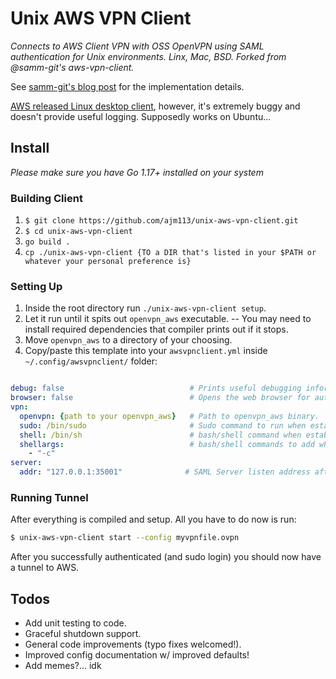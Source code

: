 # Unix AWS VPN Client

*Connects to AWS Client VPN with OSS OpenVPN using SAML authentication for Unix environments. Linx, Mac, BSD. Forked from @samm-git's aws-vpn-client.*

See [samm-git's blog post](https://smallhacks.wordpress.com/2020/07/08/aws-client-vpn-internals/) for the implementation details.

[AWS released Linux desktop client](https://aws.amazon.com/about-aws/whats-new/2021/06/aws-client-vpn-launches-desktop-client-for-linux/), however, it's extremely buggy and
doesn't provide useful logging. Supposedly works on Ubuntu...

## Install

*Please make sure you have Go 1.17+ installed on your system*

### Building Client

1. `$ git clone https://github.com/ajm113/unix-aws-vpn-client.git`
2. `$ cd unix-aws-vpn-client`
3. `go build .`
4. `cp ./unix-aws-vpn-client {TO a DIR that's listed in your $PATH or whatever your personal preference is}`

### Setting Up

1. Inside the root directory run `./unix-aws-vpn-client setup`.
2. Let it run until it spits out `openvpn_aws` executable. -- You may need to install required dependencies that compiler prints out if it stops.
3. Move `openvpn_aws` to a directory of your choosing.
4. Copy/paste this template into your `awsvpnclient.yml` inside `~/.config/awsvpnclient/` folder:

```yml

debug: false                            # Prints useful debugging information
browser: false                          # Opens the web browser for auth step. Works a little wonky on some distros.
vpn:
  openvpn: {path to your openvpn_aws}   # Path to openvpn_aws binary.                        
  sudo: /bin/sudo                       # Sudo command to run when establishing a tunnel to AWS.    (default is fine for most distros)
  shell: /bin/sh                        # bash/shell command when establishing a tunnel to AWS.     (default is fine for most distros)
  shellargs:                            # bash/shell commands to add when executing shell commands. (default is fine for sh)
    - "-c"
server:
  addr: "127.0.0.1:35001"              # SAML Server listen address after auth redirect. (default is fine for most setups)

```

### Running Tunnel

After everything is compiled and setup. All you have to do now is run:

```bash
$ unix-aws-vpn-client start --config myvpnfile.ovpn
```

After you successfully authenticated (and sudo login) you should now have a tunnel to AWS.

## Todos

* Add unit testing to code.
* Graceful shutdown support.
* General code improvements (typo fixes welcomed!).
* Improved config documentation w/ improved defaults!
* Add memes?... idk
